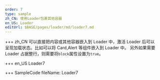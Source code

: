 ```yaml
---
order: 7
type: sample
zh_CN: 使用Loader包裹其他容器
en_US: Loader
editUrl: $BASE/pages/loader/md/loader7.md
---
```


+++ zh_CN
可以直接把内容或其他容器嵌入到 Loader 中，激活 Loader 后可以呈现加载状态。比如可以将 Card,Alert 等组件嵌入到 Loader 中。
另外如果需要 Loader 占据整行，则需要将<Code>block</Code>属性设置为<Code>true</Code>。

+++ en_US
Loader7

+++ SampleCode
fileName: Loader7
